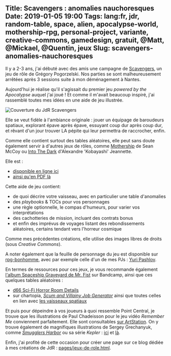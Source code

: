Title: Scavengers : anomalies nauchoresques
Date: 2019-01-05 19:00
Tags: lang:fr, jdr, random-table, space, alien, apocalypse-world, mothership-rpg, personal-project, variante, creative-commons, gamedesign, gratuit, @Matt, @Mickael, @Quentin, jeux
Slug: scavengers-anomalies-nauchoresques
---

Il y a 2-3 ans, j'ai débuté avec des amis une campagne de [Scavengers](http://awarestudios.blogspot.com/2014/01/scavengers.html), un jeu de rôle de Grégory Pogorzelski.
Nos parties se sont malheureusement arrêtées après 3 sessions suite à mon déménagement à Nantes.

Aujourd'hui je réalise qu'il s'agissait du premier jeu _powered by the Apocalypse_ auquel j'ai joué !
Et comme il m'avait beaucoup inspiré, j'ai rassemblé toutes mes idées en une aide de jeu illustrée.

![Couverture du JdR Scavengers](images/2018/12/scavengers.png)

Elle se veut fidèle à l'ambiance originale :
jouer un équipage de baroudeurs spatiaux, explorant épave après épave, essuyant coup dur après coup dur,
et rêvant d'un jour trouver LA pépite qui leur permettra de raccrocher, enfin.

Comme elle contient surtout des tables aléatoires, elle peut sans doute également servir à d'autres jeux de rôles,
comme [Mothership](http://www.tuesdayknightgames.com/mothership/) de Sean McCoy ou [Into The Dark](http://livresdelours.blogspot.com/search/label/Into%20the%20Dark) d'Alexandre 'Kobayashi' Jeannette.

Elle est :

- [disponible en ligne ici](https://lucas-c.github.io/jdr/scavengers/)
- [ainsi qu'en PDF là](https://github.com/Lucas-C/jdr/releases/download/adj-scavengers-1.2.2/adj-scavengers-1.2.2.pdf)

Cette aide de jeu contient:

- de quoi décrire votre vaisseau, avec en particulier une table d'anomalies
- des _playbooks_ & TOCs pour vos personnages
- une règle optionnelle, le compas d'humeurs, pour varier vos interprétations
- des cachotteries de mission, incluant des contrats bonus
- et enfin des imprévus de voyages listant des rebondissements aléatoires, certains tendant vers l'horreur cosmique

Comme mes précédentes créations, elle utilise des images libres de droits (sous _Creative Commons_).

A noter également que la feuille de personnage du jeu est disponible sur [rpg-bonhomme](https://github.com/Lucas-C/rpg-bonhomme),
avec par exemple celle d'un de mes PJs : [Yuri Pashlov](https://chezsoi.org/lucas/jdr/rpg-bonhomme/?layout=Scavengers&name=yuri_pashlov).

En termes de ressources pour ces jeux, je vous recommande également [l'album Spaceship Graveyard de Mr. Fist](https://bloodntongue.bandcamp.com/album/spaceship-graveyard) sur Bandcamp,
ainsi que ces quelques tables aléatoires :

- [d66 Sci-Fi Horror Room Details](https://imaginaryhallways.blogspot.com/2018/12/d66-sci-fi-horror-room-details.html?m=1)
- sur chartopia, [_Scum and Villainy Job Generator_](https://chartopia.d12dev.com/en/chart/2769/) ainsi que toutes celles en lien avec [les vaisseaux spatiaux](https://chartopia.d12dev.com/en/search/?q=Spaceship)

Et puis pour dépeindre à vos joueurs à quoi ressemble Point Central,
je trouve que les illustrations de Paul Chadeisson pour le jeu vidéo _Remember Me_ conviennent parfaitement.
Elle sont consultables [sur ArtStation](https://www.artstation.com/pao/albums/672547).
On y trouve également de magnifiques illustrations de Sergey Grechanyuk,
comme [_Smugglers Harbor_](https://www.artstation.com/artwork/L6Yrl) ou sa série _Kepler_ :
[ici](https://www.artstation.com/grekgss/albums/635517) et [là](https://www.artstation.com/artwork/g5NDx).

Enfin, j'ai profité de cette occasion pour créer une page sur ce blog dédiée à mes créations de JdR : [pages/jeux-de-role.html](pages/jeux-de-role.html).

<style>
article img { max-height: 20rem; }
</style>
